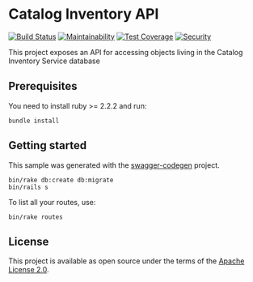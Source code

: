 # Catalog Inventory API

[![Build Status](https://travis-ci.com/RedHatInsights/catalog-inventory-api.svg)](https://travis-ci.com/RedHatInsights/catalog-inventory-api)
[![Maintainability](https://api.codeclimate.com/v1/badges/47776e67dbb7cc572c3b/maintainability)](https://codeclimate.com/github/RedHatInsights/catalog-inventory-api/maintainability)
[![Test Coverage](https://api.codeclimate.com/v1/badges/47776e67dbb7cc572c3b/test_coverage)](https://codeclimate.com/github/RedHatInsights/catalog-inventory-api/test_coverage)
[![Security](https://hakiri.io/github/RedHatInsights/catalog-inventory-api/master.svg)](https://hakiri.io/github/RedHatInsights/catalog-inventory-api/master)

This project exposes an API for accessing objects living in the Catalog Inventory Service database

## Prerequisites
You need to install ruby >= 2.2.2 and run:

```
bundle install
```

## Getting started

This sample was generated with the [swagger-codegen](https://github.com/swagger-api/swagger-codegen) project.

```
bin/rake db:create db:migrate
bin/rails s
```

To list all your routes, use:

```
bin/rake routes
```

## License

This project is available as open source under the terms of the [Apache License 2.0](http://www.apache.org/licenses/LICENSE-2.0).
